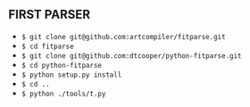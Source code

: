 ## FIRST PARSER

* `$ git clone git@github.com:artcompiler/fitparse.git`
* `$ cd fitparse`
* `$ git clone git@github.com:dtcooper/python-fitparse.git`
* `$ cd python-fitparse`
* `$ python setup.py install`
* `$ cd ..`
* `$ python ./tools/t.py`
